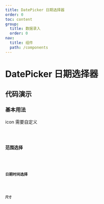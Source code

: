 ```yaml
---
title: DatePicker 日期选择器
order: 0
toc: content
group:
  title: 数据录入
  order: 0
nav:
  title: 组件
  path: /components
---
```


# DatePicker 日期选择器

## 代码演示

### 基本用法

icon 需要自定义

<code src="./demos/basic.tsx" />

### 范围选择

<code src="./demos/range.tsx" />

### 日期时间选择

<code src="./demos/date-time.tsx" />

### 尺寸

<code src="./demos/size.tsx" />
